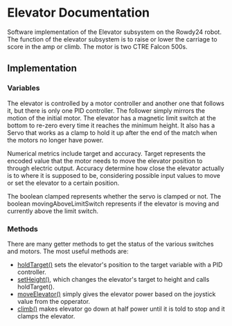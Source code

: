 # Elevator Documentation

Software implementation of the Elevator subsystem on the Rowdy24 robot. The function of the elevator subsystem is to raise or lower the carriage to score in the amp or climb. The motor is two CTRE Falcon 500s.

## Implementation

### Variables
The elevator is controlled by a motor controller and another one that follows it, but there is only one PID controller. The follower simply mirrors the motion of the initial motor. The elevator has a magnetic limit switch at the bottom to re-zero every time it reaches the minimum height. It also has a Servo that works as a clamp to hold it up after the end of the match when the motors no longer have power. 

Numerical metrics include target and accuracy. Target represents the encoded value that the motor needs to move the elevator position to through electric output. Accuracy determine how close the elevator actually is to where it is supposed to be, considering possible input values to move or set the elevator to a certain position. 

The boolean clamped represents whether the servo is clamped or not. The boolean movingAboveLimitSwitch represents if the elevator is moving and currently above the limit switch. 

### Methods
There are many getter methods to get the status of the various switches and motors. 
The most useful methods are: 
- [holdTarget()](../../src/main/java/frc/robot/subsystems/Elevator.java#L109) sets the elevator's position to the target variable with a PID controller. 
- [setHeight()](../../src/main/java/frc/robot/subsystems/Elevator.java#L150), which changes the elevator's target to height and calls holdTarget().
- [moveElevator()](../../src/main/java/frc/robot/subsystems/Elevator.java#L136) simply gives the elevator power based on the joystick value from the opperator. 
- [climb()](../../src/main/java/frc/robot/subsystems/Elevator.java#L114) makes elevator go down at half power until it is told to stop and it clamps the elevator. 